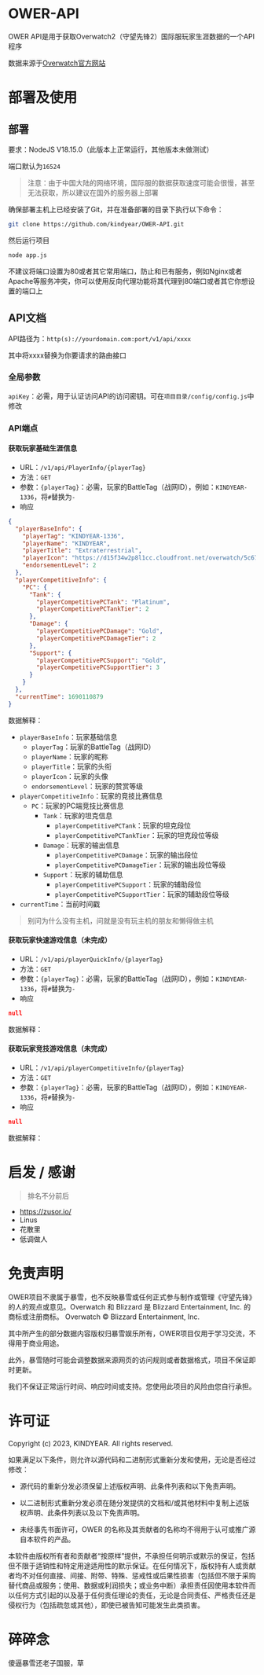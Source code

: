 # OWER-API

OWER API是用于获取Overwatch2（守望先锋2）国际服玩家生涯数据的一个API程序

数据来源于[Overwatch官方网站](https://overwatch.blizzard.com/en-us/career)

# 部署及使用

## 部署

要求：NodeJS V18.15.0（此版本上正常运行，其他版本未做测试）

端口默认为``16524``

> 注意：由于中国大陆的网络环境，国际服的数据获取速度可能会很慢，甚至无法获取，所以建议在国外的服务器上部署

确保部署主机上已经安装了Git，并在准备部署的目录下执行以下命令：

```bash
git clone https://github.com/kindyear/OWER-API.git
```

然后运行项目

```bash
node app.js
```

不建议将端口设置为80或者其它常用端口，防止和已有服务，例如Nginx或者Apache等服务冲突，你可以使用反向代理功能将其代理到80端口或者其它你想设置的端口上

## API文档

API路径为：``http(s)://yourdomain.com:port/v1/api/xxxx``

其中将xxxx替换为你要请求的路由接口

### 全局参数

``apiKey``：必需，用于认证访问API的访问密钥。可在``项目目录/config/config.js``中修改

### API端点

#### 获取玩家基础生涯信息

- URL：``/v1/api/PlayerInfo/{playerTag}``
- 方法：``GET``
- 参数：``{playerTag}``：必需，玩家的BattleTag（战网ID），例如：``KINDYEAR-1336``，将``#``替换为``-``
- 响应

```json
{
  "playerBaseInfo": {
    "playerTag": "KINDYEAR-1336",
    "playerName": "KINDYEAR",
    "playerTitle": "Extraterrestrial",
    "playerIcon": "https://d15f34w2p8l1cc.cloudfront.net/overwatch/5c670baeda5a7b2ed707c940f6b17773e9fd41fe783a8810ea9283cd55d6fd43.png",
    "endorsementLevel": 2
  },
  "playerCompetitiveInfo": {
    "PC": {
      "Tank": {
        "playerCompetitivePCTank": "Platinum",
        "playerCompetitivePCTankTier": 2
      },
      "Damage": {
        "playerCompetitivePCDamage": "Gold",
        "playerCompetitivePCDamageTier": 2
      },
      "Support": {
        "playerCompetitivePCSupport": "Gold",
        "playerCompetitivePCSupportTier": 3
      }
    }
  },
  "currentTime": 1690110879
}
```

数据解释：

* ``playerBaseInfo``：玩家基础信息
  * ``playerTag``：玩家的BattleTag（战网ID）
  * ``playerName``：玩家的昵称
  * ``playerTitle``：玩家的头衔
  * ``playerIcon``：玩家的头像
  * ``endorsementLevel``：玩家的赞赏等级
* ``playerCompetitiveInfo``：玩家的竞技比赛信息
  * ``PC``：玩家的PC端竞技比赛信息
    * ``Tank``：玩家的坦克信息
      * ``playerCompetitivePCTank``：玩家的坦克段位
      * ``playerCompetitivePCTankTier``：玩家的坦克段位等级
    * ``Damage``：玩家的输出信息
      * ``playerCompetitivePCDamage``：玩家的输出段位
      * ``playerCompetitivePCDamageTier``：玩家的输出段位等级
    * ``Support``：玩家的辅助信息
      * ``playerCompetitivePCSupport``：玩家的辅助段位
      * ``playerCompetitivePCSupportTier``：玩家的辅助段位等级
* ``currentTime``：当前时间戳

> 别问为什么没有主机，问就是没有玩主机的朋友和懒得做主机

#### 获取玩家快速游戏信息（未完成）

- URL：`/v1/api/playerQuickInfo/{playerTag}`
- 方法：``GET``
- 参数：``{playerTag}``：必需，玩家的BattleTag（战网ID），例如：``KINDYEAR-1336``，将``#``替换为``-``
- 响应

```json
null
```

数据解释：

#### 获取玩家竞技游戏信息（未完成）

- URL：`/v1/api/playerCompetitiveInfo/{playerTag}`
- 方法：``GET``
- 参数：``{playerTag}``：必需，玩家的BattleTag（战网ID），例如：``KINDYEAR-1336``，将``#``替换为``-``
- 响应

```json
null
```

数据解释：

# 启发 / 感谢

> 排名不分前后

- https://zusor.io/
- Linus
- 花散里
- 低调做人

# 免责声明

OWER项目不隶属于暴雪，也不反映暴雪或任何正式参与制作或管理《守望先锋》的人的观点或意见。Overwatch 和 Blizzard 是 Blizzard
Entertainment, Inc. 的商标或注册商标。 Overwatch © Blizzard Entertainment, Inc.

其中所产生的部分数据内容版权归暴雪娱乐所有，OWER项目仅用于学习交流，不得用于商业用途。

此外，暴雪随时可能会调整数据来源网页的访问规则或者数据格式，项目不保证即时更新。

我们不保证正常运行时间、响应时间或支持。您使用此项目的风险由您自行承担。

# 许可证

Copyright (c) 2023, KINDYEAR. All rights reserved.

如果满足以下条件，则允许以源代码和二进制形式重新分发和使用，无论是否经过修改：

- 源代码的重新分发必须保留上述版权声明、此条件列表和以下免责声明。

- 以二进制形式重新分发必须在随分发提供的文档和/或其他材料中复制上述版权声明、此条件列表以及以下免责声明。

- 未经事先书面许可，OWER 的名称及其贡献者的名称均不得用于认可或推广源自本软件的产品。

本软件由版权所有者和贡献者“按原样”提供，不承担任何明示或默示的保证，包括但不限于适销性和特定用途适用性的默示保证。在任何情况下，版权持有人或贡献者均不对任何直接、间接、附带、特殊、惩戒性或后果性损害（包括但不限于采购替代商品或服务；使用、数据或利润损失；或业务中断）承担责任因使用本软件而以任何方式引起的以及基于任何责任理论的责任，无论是合同责任、严格责任还是侵权行为（包括疏忽或其他），即使已被告知可能发生此类损害。

# 碎碎念

傻逼暴雪还老子国服，草